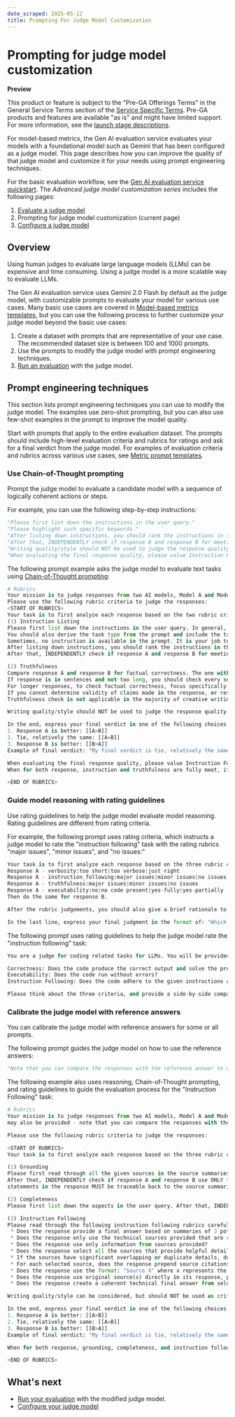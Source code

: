 ```yaml
---
date_scraped: 2025-05-12
title: Prompting For Judge Model Customization
---
```


# Prompting for judge model customization 

**Preview**

This product or feature is subject to the "Pre-GA Offerings Terms" in the General Service Terms section
of the [Service Specific Terms](https://cloud.google.com/terms/service-terms#1).
Pre-GA products and features are available "as is" and might have limited support.
For more information, see the
[launch stage descriptions](https://cloud.google.com/products#product-launch-stages).

For model-based metrics, the Gen AI evaluation service evaluates your models with a foundational model such as Gemini that has been configured as a judge model. This page describes how you can improve the quality of that judge model and customize it for your needs using prompt engineering techniques.

For the basic evaluation workflow, see the [Gen AI evaluation service quickstart](evaluation-quickstart.md). The *Advanced judge model customization series* includes the following pages:

1. [Evaluate a judge model](https://cloud.google.com/vertex-ai/generative-ai/docs/models/evaluate-judge-model)
2. Prompting for judge model customization (current page)
3. [Configure a judge model](https://cloud.google.com/vertex-ai/generative-ai/docs/models/configure-judge-model)

## Overview

Using human judges to evaluate large language models (LLMs) can be expensive and time consuming. Using a judge model is a more scalable way to evaluate LLMs.

The Gen AI evaluation service uses Gemini 2.0 Flash by default as the judge model, with customizable prompts to evaluate your model for various use cases. Many basic use cases are covered in [Model-based metrics templates](https://cloud.google.com/vertex-ai/generative-ai/docs/models/metrics-templates), but you can use the following process to further customize your judge model beyond the basic use cases:

1. Create a dataset with prompts that are representative of your use case. The recommended dataset size is between 100 and 1000 prompts.
2. Use the prompts to modify the judge model with prompt engineering techniques.
3. [Run an evaluation](https://cloud.google.com/vertex-ai/generative-ai/docs/models/run-evaluation) with the judge model.

## Prompt engineering techniques

This section lists prompt engineering techniques you can use to modify the judge model. The examples use zero-shot prompting, but you can also use few-shot examples in the prompt to improve the model quality.

Start with prompts that apply to the entire evaluation dataset. The prompts should include high-level evaluation criteria and rubrics for ratings and ask for a final verdict from the judge model. For examples of evaluation criteria and rubrics across various use cases, see [Metric prompt templates](https://cloud.google.com/vertex-ai/generative-ai/docs/models/metrics-templates).

### Use Chain-of-Thought prompting

Prompt the judge model to evaluate a candidate model with a sequence of logically coherent actions or steps.

For example, you can use the following step-by-step instructions:

```python
"Please first list down the instructions in the user query."
"Please highlight such specific keywords."
"After listing down instructions, you should rank the instructions in the order of importance."
"After that, INDEPENDENTLY check if response A and response B for meeting each of the instructions."
"Writing quality/style should NOT be used to judge the response quality unless it was requested by the user."
"When evaluating the final response quality, please value Instruction Following a more important rubrics than Truthfulness."

```

The following prompt example asks the judge model to evaluate text tasks using [Chain-of-Thought prompting](https://developers.google.com/machine-learning/glossary#chain-of-thought-prompting):

```python
# Rubrics
Your mission is to judge responses from two AI models, Model A and Model B, and decide which is better. You will be given the previous conversations between the user and the model, a prompt, and responses from both models.
Please use the following rubric criteria to judge the responses:
<START OF RUBRICS>
Your task is to first analyze each response based on the two rubric criteria: instruction_following, and truthfulness (factual correctness). Start your analysis with "Analysis".
(1) Instruction Listing
Please first list down the instructions in the user query. In general, an instruction is VERY important if it is specific asked in the prompt and deviate from the norm. Please highlight such specific keywords.
You should also derive the task type from the prompt and include the task specific implied instructions.
Sometimes, no instruction is available in the prompt. It is your job to infer if the instruction is to auto-complete the prompt or asking LLM for followups.
After listing down instructions, you should rank the instructions in the order of importance.
After that, INDEPENDENTLY check if response A and response B for meeting each of the instructions. You should itemize for each instruction, if response meet, partially meet or does not meet the requirement using reasoning. You should start reasoning first before reaching a conclusion whether response satisfies the requirement. Citing examples while making reasoning is preferred.

(2) Truthfulness
Compare response A and response B for factual correctness. The one with less hallucinated issues is better.
If response is in sentences and not too long, you should check every sentence separately.
For longer responses, to check factual correctness, focus specifically on places where response A and B differ. Find the correct information in the text to decide if one is more truthful to the other or they are about the same.
If you cannot determine validity of claims made in the response, or response is a punt ("I am not able to answer that type of question"), the response has no truthful issues.
Truthfulness check is not applicable in the majority of creative writing cases ("write me a story about a unicorn on a parade")

Writing quality/style should NOT be used to judge the response quality unless it was requested by the user.

In the end, express your final verdict in one of the following choices:
1. Response A is better: [[A>B]]
2. Tie, relatively the same: [[A=B]]
3. Response B is better: [[B>A]]
Example of final verdict: "My final verdict is tie, relatively the same: [[A=B]]".

When evaluating the final response quality, please value Instruction Following a more important rubrics than Truthfulness.
When for both response, instruction and truthfulness are fully meet, it is a tie.

<END OF RUBRICS>

```

### Guide model reasoning with rating guidelines

Use rating guidelines to help the judge model evaluate model reasoning. Rating guidelines are different from rating criteria.

For example, the following prompt uses rating criteria, which instructs a judge model to rate the "instruction following" task with the rating rubrics "major issues", "minor issues", and "no issues:"

```python
Your task is to first analyze each response based on the three rubric criteria: verbosity, instruction_following, truthfulness (code correctness) and (coding) executability. Please note that the model responses should follow "response system instruction" (if provided). Format your judgment in the following way:
Response A - verbosity:too short|too verbose|just right
Response A - instruction_following:major issues|minor issues|no issues
Response A - truthfulness:major issues|minor issues|no issues
Response A - executability:no|no code present|yes-fully|yes-partially
Then do the same for response B.

After the rubric judgements, you should also give a brief rationale to summarize your evaluation considering each individual criteria as well as the overall quality in a new paragraph starting with "Reason: ".

In the last line, express your final judgment in the format of: "Which response is better: [[verdict]]" where "verdict" is one of {Response A is much better, Response A is better, Response A is slightly better, About the same, Response B is slightly better, Response B is better, Response B is much better}. Do not use markdown format or output anything else.

```

The following prompt uses rating guidelines to help the judge model rate the "instruction following" task:

```python
You are a judge for coding related tasks for LLMs. You will be provided with a coding prompt, and two responses (Response A and Response B) attempting to answer the prompt. Your task is to evaluate each response based on the following criteria:

Correctness: Does the code produce the correct output and solve the problem as stated?
Executability: Does the code run without errors?
Instruction Following: Does the code adhere to the given instructions and constraints?

Please think about the three criteria, and provide a side-by-side comparison rating to to indicate which one is better.

```

### Calibrate the judge model with reference answers

You can calibrate the judge model with reference answers for some or all prompts.

The following prompt guides the judge model on how to use the reference answers:

```python
"Note that you can compare the responses with the reference answer to make your judgment, but the reference answer may not be the only correct answer to the query."

```

The following example also uses reasoning, Chain-of-Thought prompting, and rating guidelines to guide the evaluation process for the "Instruction Following" task:

```python
# Rubrics
Your mission is to judge responses from two AI models, Model A and Model B, and decide which is better. You will be given a user query, source summaries, and responses from both models. A reference answer
may also be provided - note that you can compare the responses with the reference answer to make your judgment, but the reference answer may not be the only correct answer to the query.

Please use the following rubric criteria to judge the responses:

<START OF RUBRICS>
Your task is to first analyze each response based on the three rubric criteria: grounding, completeness, and instruction_following. Start your analysis with "Analysis".

(1) Grounding
Please first read through all the given sources in the source summaries carefully and make sure you understand the key points in each one.
After that, INDEPENDENTLY check if response A and response B use ONLY the given sources in the source summaries to answer the user query. It is VERY important to check that all
statements in the response MUST be traceable back to the source summaries and ACCURATELY cited.

(2) Completeness
Please first list down the aspects in the user query. After that, INDEPENDENTLY check if response A and response B for covering each of the aspects by using ALL RELEVANT information from the sources.

(3) Instruction Following
Please read through the following instruction following rubrics carefully. After that, INDEPENDENTLY check if response A and response B for following each of the instruction following rubrics successfully.
 * Does the response provide a final answer based on summaries of 3 potential answers to a user query?
 * Does the response only use the technical sources provided that are relevant to the query?
 * Does the response use only information from sources provided?
 * Does the response select all the sources that provide helpful details to answer the question in the Technical Document?
 * If the sources have significant overlapping or duplicate details, does the response select sources which are most detailed and comprehensive?
 * For each selected source, does the response prepend source citations?
 * Does the response use the format: "Source X" where x represents the order in which the technical source appeared in the input?
 * Does the response use original source(s) directly in its response, presenting each source in its entirety, word-for-word, without omitting and altering any details?
 * Does the response create a coherent technical final answer from selected Sources without inter-mixing text from any of the Sources?

Writing quality/style can be considered, but should NOT be used as critical rubric criteria to judge the response quality.

In the end, express your final verdict in one of the following choices:
1. Response A is better: [[A>B]]
2. Tie, relatively the same: [[A=B]]
3. Response B is better: [[B>A]]
Example of final verdict: "My final verdict is tie, relatively the same: [[A=B]]".

When for both response, grounding, completeness, and instruction following are fully meet, it is a tie.

<END OF RUBRICS>

```

## What's next

- [Run your evaluation](https://cloud.google.com/vertex-ai/generative-ai/docs/models/run-evaluation) with the modified judge model.
- [Configure your judge model](https://cloud.google.com/vertex-ai/generative-ai/docs/models/configure-judge-model)